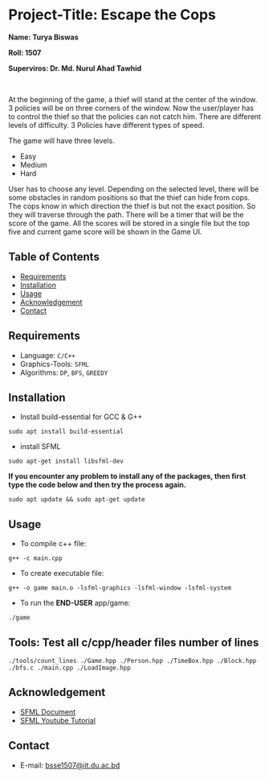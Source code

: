 # Project-Title: Escape the Cops

<p>
    <b>
        Name: Turya Biswas
    </b>
</p>
<p>
    <b>
        Roll: 1507
    </b>
</p>
<p>
    <b>
        Superviros: Dr. Md. Nurul Ahad Tawhid
    </b>
</p>
<br />
<p>At the beginning of the game, a thief will stand at the center of the window. 3 policies will be on three corners of the window. Now the user/player has to control the thief so that the policies can not catch him. There are different levels of difficulty. 3 Policies have different types of speed.
</p>

<div>
The game will have three levels.

- Easy
- Medium
- Hard

User has to choose any level. Depending on the selected level, there will be some obstacles in random positions so that the thief can hide from cops. The cops know in which direction the thief is but not the exact position. So they will traverse through the path. There will be a timer that will be the score of the game. All the scores will be stored in a single file but the top five and current game score will be shown in the Game UI.

</div>

## Table of Contents
<div>

- [Requirements](#requirements)
- [Installation](#installation)
- [Usage](#usage)
- [Acknowledgement](#acknowledgement)
- [Contact](#contact)

</div>

## Requirements
<div>

- Language: `C/C++`
- Graphics-Tools: `SFML`
- Algorithms: `DP`, `BFS`, `GREEDY`
</div>

## Installation
<div>

- Install build-essential for GCC & G++

```
sudo apt install build-essential
```

- install SFML

```
sudo apt-get install libsfml-dev
```

**If you encounter any problem to install any of the packages, then first type the code below and then try the process again.**

```
sudo apt update && sudo apt-get update
```
</div>

## Usage
<div>

- To compile c++ file:

```
g++ -c main.cpp
```

- To create executable file:

```
g++ -o game main.o -lsfml-graphics -lsfml-window -lsfml-system
```

- To run the **END-USER** app/game:

```
./game
```

## Tools: Test all c/cpp/header files number of lines
```
./tools/count_lines ./Game.hpp ./Person.hpp ./TimeBox.hpp ./Block.hpp ./bfs.c ./main.cpp ./LoadImage.hpp
```
</div>

## Acknowledgement
<div>

- [SFML Document](https://www.sfml-dev.org/documentation/2.6.2/)
- [SFML Youtube Tutorial](https://www.youtube.com/playlist?list=PLvv0ScY6vfd95GMoMe2zc4ZgGxWYj3vua)

</div>

## Contact

- E-mail: <a href="mailto:bsse1507@iit.du.ac.bd">bsse1507@iit.du.ac.bd</a>
